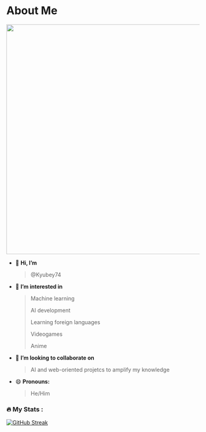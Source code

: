 # About Me 

<div id="header" align="center">
  <img src="https://media.giphy.com/media/ZPChMPbktXlEgqn6UA/giphy.gif" width="600"/>
</div>

<div id="badges" align="center">
<img src="https://komarev.com/ghpvc/?username=Kyubey74e&style=flat-square&color=blue" alt=""/>
</div>

- 👋 **Hi, I’m**

  > @Kyubey74
- 👀 <strong> **I’m interested in** </strong>

  > Machine learning
  >
  >  AI development
  >
  > Learning foreign languages
  >
  > Videogames
  >
  > Anime
- 💞️ **I’m looking to collaborate on** 

  > AI and web-oriented projetcs to amplify my knowledge
- 😄 **Pronouns:**

  > He/Him

### :fire: My Stats :
[![GitHub Streak](https://github-readme-streak-stats.herokuapp.com?user=Kyubey74&theme=dark&hide_border=true)](https://git.io/streak-stats)

<!---
Kyubey74/Kyubey74 is a ✨ special ✨ repository because its `README.md` (this file) appears on your GitHub profile.
You can click the Preview link to take a look at your changes.
--->
